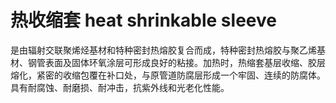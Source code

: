 # 热收缩套 heat shrinkable sleeve
是由辐射交联聚烯烃基材和特种密封热熔胶复合而成，特种密封热熔胶与聚乙烯基材、钢管表面及固体环氧涂层可形成良好的粘接。加热时，热缩套基层收缩、胶层熔化，紧密的收缩包覆在补口处，与原管道防腐层形成一个牢固、连续的防腐体。具有耐腐蚀、耐磨损、耐冲击，抗紫外线和光老化性能。

